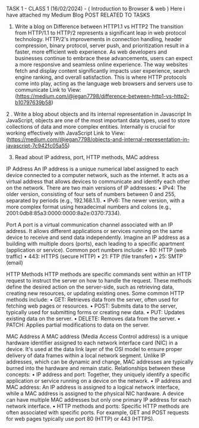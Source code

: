 TASK 1 - CLASS 1 (16/02/2024) -  ( Introduction to Browser & web )
Here i have attached my Medium Blog POST RELATED TO TASKS 
1. Write a blog on Difference between HTTP1.1 vs HTTP2
   The transition from HTTP/1.1 to HTTP/2 represents a significant leap in web protocol technology. HTTP/2's improvements in connection handling, header compression, binary protocol, server push, and prioritization result in a faster, more efficient web experience. As web developers and businesses continue to embrace these advancements, users can expect a more responsive and seamless online experience.
The way websites fetch and display content significantly impacts user experience, search engine ranking, and overall satisfaction. This is where HTTP protocols come into play, acting as the language web browsers and servers use to communicate
Link to View:(https://medium.com/@jegan7798/difference-between-http1-vs-http2-b10797639b58)

2 . Write a blog about objects and its internal representation in Javascript
    In JavaScript, objects are one of the most important data types, used to store collections of data and more complex entities. Internally is crucial for working effectively with JavaScript
Link to View: (https://medium.com/@jegan7798/objects-and-internal-representation-in-javascript-7c942fc05a55) 

3. Read about IP address, port, HTTP methods, MAC address

IP Address
An IP address is a unique numerical label assigned to each device connected to a computer network, such as the internet. It acts as a virtual address that allows devices to communicate and identify each other on the network. There are two main versions of IP addresses:
•	IPv4: The older version, consisting of four sets of numbers between 0 and 255, separated by periods (e.g., 192.168.1.1).
•	IPv6: The newer version, with a more complex format using hexadecimal numbers and colons (e.g., 2001:0db8:85a3:0000:0000:8a2e:0370:7334).

Port
A port is a virtual communication channel associated with an IP address. It allows different applications or services running on the same device to receive and send data independently. Imagine an IP address as a building with multiple doors (ports), each leading to a specific apartment (application or service). Common port numbers include:
•	80: HTTP (web traffic)
•	443: HTTPS (secure HTTP)
•	21: FTP (file transfer)
•	25: SMTP (email)

HTTP Methods
HTTP methods are specific commands sent within an HTTP request to instruct the server on how to handle the request. These methods define the desired action on the server-side, such as retrieving data, creating new resources, or updating existing ones. Some common HTTP methods include:
•	GET: Retrieves data from the server, often used for fetching web pages or resources.
•	POST: Submits data to the server, typically used for submitting forms or creating new data.
•	PUT: Updates existing data on the server.
•	DELETE: Removes data from the server.
•	PATCH: Applies partial modifications to data on the server.

MAC Address
A MAC address (Media Access Control address) is a unique hardware identifier assigned to each network interface card (NIC) in a device. It's used at the data link layer of the OSI model to ensure proper delivery of data frames within a local network segment. Unlike IP addresses, which can be dynamic and change, MAC addresses are typically burned into the hardware and remain static.
Relationships between these concepts:
•	IP address and port: Together, they uniquely identify a specific application or service running on a device on the network.
•	IP address and MAC address: An IP address is assigned to a logical network interface, while a MAC address is assigned to the physical NIC hardware. A device can have multiple MAC addresses but only one primary IP address for each network interface.
•	HTTP methods and ports: Specific HTTP methods are often associated with specific ports. For example, GET and POST requests for web pages typically use port 80 (HTTP) or 443 (HTTPS).

   





